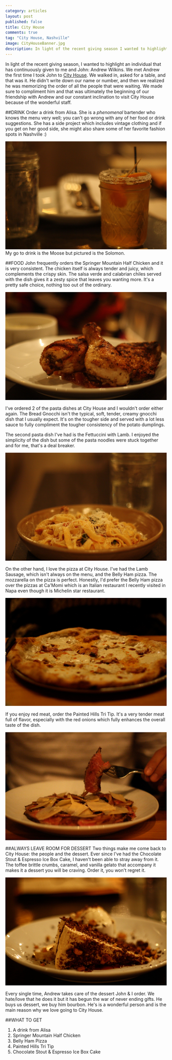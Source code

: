 ```yaml
---
category: articles
layout: post
published: false
title: City House
comments: true
tag: "City House, Nashville"
image: CityHouseBanner.jpg
description: In light of the recent giving season I wanted to highlight an individual that has continuously given...
---
```


In light of the recent giving season, I wanted to highlight an individual that has continuously given to me and John: Andrew Wilkins. We met Andrew the first time I took John to [City House](http://cityhousenashville.com). We walked in, asked for a table, and that was it. He didn't write down our name or number, and then we realized he was memorizing the order of all the people that were waiting. We made sure to compliment him and that was ultimately the beginning of our friendship with Andrew and our constant inclination to visit City House because of the wonderful staff.

##DRINK
Order a drink from Alisa. She is a _phenomenal_ bartender who knows the menu very well; you can't go wrong with any of her food or drink suggestions. She has a side project which includes vintage clothing and if you get on her good side, she might also share some of her favorite fashion spots in Nashville :)

![SolomonCityHouse.jpg](/images/SolomonCityHouse.jpg)
My go to drink is the Moose but pictured is the Solomon. 

##FOOD
John frequently orders the Springer Mountain Half Chicken and it is very consistent. The chicken itself is always tender and juicy, which complements the crispy skin. The salsa verde and calabrian chiles served with the dish gives it a zesty spice that leaves you wanting more. It's a pretty safe choice, nothing too out of the ordinary. 

![HalfCityHouse.jpg](/images/HalfCityHouse.jpg)

I've ordered 2 of the pasta dishes at City House and I wouldn't order either again. The Bread Gnocchi isn't the typical, soft, tender, creamy gnocchi dish that I usually expect. It's on the tougher side and served with a lot less sauce to fully compliment the tougher consistency of the potato dumplings. 

The second pasta dish I've had is the Fettuccini with Lamb. I enjoyed the simplicity of the dish but some of the pasta noodles were stuck together and for me, that's a deal breaker. 

![FetCityHouse.jpg](/images/FetCityHouse.jpg)


On the other hand, I love the pizza at City House. I've had the Lamb Sausage, which isn't always on the menu, and the Belly Ham pizza. The mozzarella on the pizza is perfect. Honestly, I'd prefer the Belly Ham pizza over the pizzas at Ca'Momi which is an Italian restaurant I recently visited in Napa even though it is Michelin star restaurant. 

![BellyCityHouse.jpg](/images/BellyCityHouse.jpg)

If you enjoy red meat, order the Painted Hills Tri Tip. It's a very tender meat full of flavor, especially with the red onions which fully enhances the overall taste of the dish. 

![TriCityHouse.jpg](/images/TriCityHouse.jpg)

##ALWAYS LEAVE ROOM FOR DESSERT
Two things make me come back to City House: the people and the dessert. Ever since I've had the Chocolate Stout & Espresso Ice Box Cake, I haven't been able to stray away from it. The toffee brittle crumbs, caramel, and vanilla gelato that accompany it makes it a dessert you will be craving. Order it, you won't regret it. 

![StoutCityHouse.jpg](/images/StoutCityHouse.jpg)

Every single time, Andrew takes care of the dessert John & I order. We hate/love that he does it but it has begun the war of never ending gifts. He buys us dessert, we buy him bourbon. He's is a wonderful person and is the main reason why we love going to City House. 

##WHAT TO GET
1. A drink from Alisa
2. Springer Mountain Half Chicken
3. Belly Ham Pizza
4. Painted Hills Tri Tip
5. Chocolate Stout & Espresso Ice Box Cake
